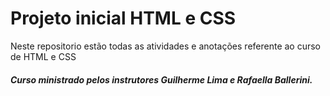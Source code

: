 <h1>Projeto inicial HTML e CSS</h1>

Neste repositorio estão todas as atividades e anotações referente ao curso de HTML e CSS

<h5>Curso ministrado pelos instrutores Guilherme Lima e Rafaella Ballerini.</h5> 
